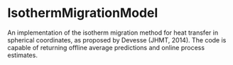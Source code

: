 # IsothermMigrationModel
An implementation of the isotherm migration method for heat transfer in spherical coordinates, as proposed by Devesse (JHMT, 2014). The code is capable of returning offline average predictions and online process estimates.
